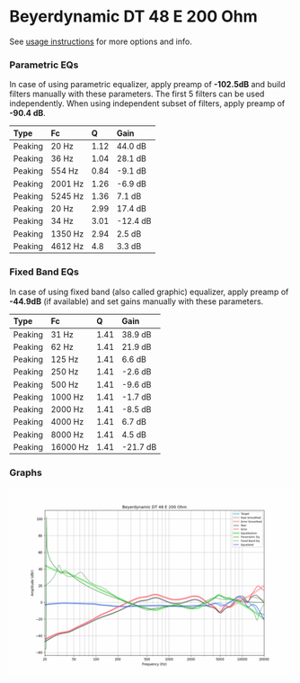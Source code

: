 # Beyerdynamic DT 48 E 200 Ohm
See [usage instructions](https://github.com/jaakkopasanen/AutoEq#usage) for more options and info.

### Parametric EQs
In case of using parametric equalizer, apply preamp of **-102.5dB** and build filters manually
with these parameters. The first 5 filters can be used independently.
When using independent subset of filters, apply preamp of **-90.4 dB**.

| Type    | Fc      |    Q | Gain     |
|:--------|:--------|:-----|:---------|
| Peaking | 20 Hz   | 1.12 | 44.0 dB  |
| Peaking | 36 Hz   | 1.04 | 28.1 dB  |
| Peaking | 554 Hz  | 0.84 | -9.1 dB  |
| Peaking | 2001 Hz | 1.26 | -6.9 dB  |
| Peaking | 5245 Hz | 1.36 | 7.1 dB   |
| Peaking | 20 Hz   | 2.99 | 17.4 dB  |
| Peaking | 34 Hz   | 3.01 | -12.4 dB |
| Peaking | 1350 Hz | 2.94 | 2.5 dB   |
| Peaking | 4612 Hz | 4.8  | 3.3 dB   |

### Fixed Band EQs
In case of using fixed band (also called graphic) equalizer, apply preamp of **-44.9dB**
(if available) and set gains manually with these parameters.

| Type    | Fc       |    Q | Gain     |
|:--------|:---------|:-----|:---------|
| Peaking | 31 Hz    | 1.41 | 38.9 dB  |
| Peaking | 62 Hz    | 1.41 | 21.9 dB  |
| Peaking | 125 Hz   | 1.41 | 6.6 dB   |
| Peaking | 250 Hz   | 1.41 | -2.6 dB  |
| Peaking | 500 Hz   | 1.41 | -9.6 dB  |
| Peaking | 1000 Hz  | 1.41 | -1.7 dB  |
| Peaking | 2000 Hz  | 1.41 | -8.5 dB  |
| Peaking | 4000 Hz  | 1.41 | 6.7 dB   |
| Peaking | 8000 Hz  | 1.41 | 4.5 dB   |
| Peaking | 16000 Hz | 1.41 | -21.7 dB |

### Graphs
![](./Beyerdynamic%20DT%2048%20E%20200%20Ohm.png)